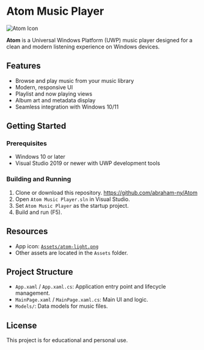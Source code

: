 # Atom Music Player

![Atom Icon](Assets/atom-light.png)

**Atom** is a Universal Windows Platform (UWP) music player designed for a clean and modern listening experience on Windows devices.

## Features

- Browse and play music from your music library
- Modern, responsive UI
- Playlist and now playing views
- Album art and metadata display
- Seamless integration with Windows 10/11

## Getting Started

### Prerequisites

- Windows 10 or later
- Visual Studio 2019 or newer with UWP development tools

### Building and Running

1. Clone or download this repository. https://github.com/abraham-ny/Atom
2. Open `Atom Music Player.sln` in Visual Studio.
3. Set `Atom Music Player` as the startup project.
4. Build and run (F5).

## Resources

- App icon: [`Assets/atom-light.png`](Assets/atom-light.png)
- Other assets are located in the `Assets` folder.

## Project Structure

- `App.xaml` / `App.xaml.cs`: Application entry point and lifecycle management.
- `MainPage.xaml` / `MainPage.xaml.cs`: Main UI and logic.
- `Models/`: Data models for music files.

## License

This project is for educational and personal use.
 